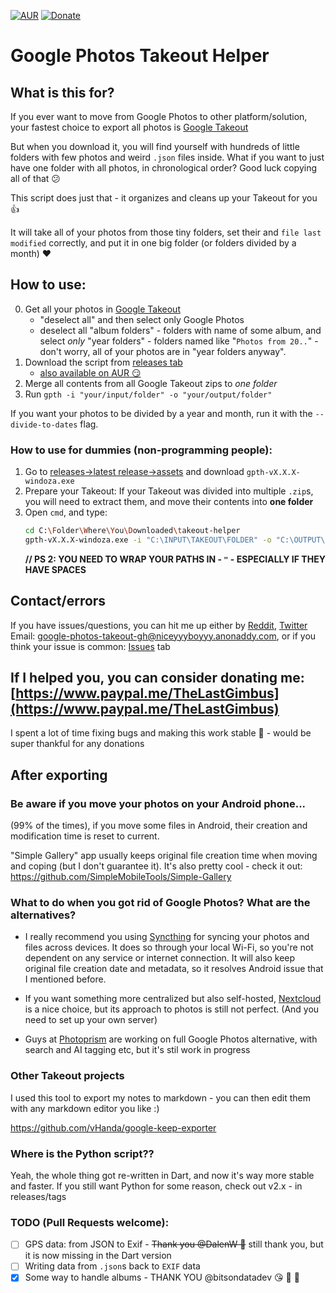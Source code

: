 [![AUR](https://img.shields.io/aur/version/gpth-bin)](https://aur.archlinux.org/packages/gpth-bin)
[![Donate](https://img.shields.io/badge/Donate-PayPal-blue.svg?logo=paypal)](https://www.paypal.me/TheLastGimbus)

# Google Photos Takeout Helper
## What is this for?
If you ever want to move from Google Photos to other platform/solution, your fastest choice to export all photos is [Google Takeout](https://takeout.google.com/)

But when you download it, you will find yourself with hundreds of little folders with few photos and weird `.json` files inside.
What if you want to just have one folder with all photos, in chronological order? Good luck copying all of that 😕

This script does just that - it organizes and cleans up your Takeout for you 👍

It will take all of your photos from those tiny folders, set their and `file last modified` correctly, and put it in one big folder (or folders divided by a month) ❤

## How to use:
0. Get all your photos in [Google Takeout](https://takeout.google.com/)
    - "deselect all" and then select only Google Photos
    - deselect all "album folders" - folders with name of some album, and select *only* "year folders" - folders named like "`Photos from 20..`" - don't worry, all of your photos are in "year folders anyway".
1. Download the script from [releases tab](https://github.com/TheLastGimbus/GooglePhotosTakeoutHelper/releases)
    - [also available on AUR 😏](https://aur.archlinux.org/packages/gpth-bin)
2. Merge all contents from all Google Takeout zips to *one folder*
3. Run `gpth -i "your/input/folder" -o "your/output/folder"`

If you want your photos to be divided by a year and month, run it with the `--divide-to-dates` flag.

### How to use for dummies (non-programming people):
1. Go to [releases->latest release->assets](https://github.com/TheLastGimbus/GooglePhotosTakeoutHelper/releases) and
download `gpth-vX.X.X-windoza.exe`
2. Prepare your Takeout:
    If your Takeout was divided into multiple `.zip`s, you will need to extract them, and move their contents into **one folder**
3. Open `cmd`, and type:
    ```bash
    cd C:\Folder\Where\You\Downloaded\takeout-helper
    gpth-vX.X.X-windoza.exe -i "C:\INPUT\TAKEOUT\FOLDER" -o "C:\OUTPUT\FOLDER"
    ```
    **// PS 2: YOU NEED TO WRAP YOUR PATHS IN - `"` - ESPECIALLY IF THEY HAVE SPACES**

## Contact/errors
If you have issues/questions, you can hit me up either by [Reddit](https://www.reddit.com/user/TheLastGimbus/), [Twitter](https://twitter.com/TheLastGimbus) Email: [google-photos-takeout-gh@niceyyyboyyy.anonaddy.com](mailto:google-photos-takeout-gh@niceyyyboyyy.anonaddy.com), or if you think your issue is common: [Issues](https://github.com/TheLastGimbus/GooglePhotosTakeoutHelper/issues) tab

## If I helped you, you can consider donating me: [https://www.paypal.me/TheLastGimbus](https://www.paypal.me/TheLastGimbus)
I spent a lot of time fixing bugs and making this work stable 💖 - would be super thankful for any donations

## After exporting
### Be aware if you move your photos on your Android phone...
(99% of the times), if you move some files in Android, their creation and modification time is reset to current.

"Simple Gallery" app usually keeps original file creation time when moving and coping (but I don't guarantee it). It's also pretty cool - check it out: https://github.com/SimpleMobileTools/Simple-Gallery

### What to do when you got rid of Google Photos? What are the alternatives?
 - I really recommend you using [Syncthing](https://syncthing.net/) for syncing your photos and files across devices. It does so through your local Wi-Fi, so you're not dependent on any service or internet connection. It will also keep original file creation date and metadata, so it resolves Android issue that I mentioned before.

 - If you want something more centralized but also self-hosted, [Nextcloud](https://nextcloud.com) is a nice choice, but its approach to photos is still not perfect. (And you need to set up your own server)

 - Guys at [Photoprism](https://photoprism.org/) are working on full Google Photos alternative, with search and AI tagging etc, but it's stil work in progress

### Other Takeout projects
I used this tool to export my notes to markdown - you can then edit them with any markdown editor you like :)

https://github.com/vHanda/google-keep-exporter

### Where is the Python script??
Yeah, the whole thing got re-written in Dart, and now it's way more stable and faster. If you still want Python for some reason, check out v2.x - in releases/tags

### TODO (Pull Requests welcome):
- [ ] GPS data: from JSON to Exif - ~~Thank you @DalenW 💖~~ still thank you, but it is now missing in the Dart version
- [ ] Writing data from `.json`s back to `EXIF` data
- [x] Some way to handle albums - THANK YOU @bitsondatadev 😘 🎉 💃
